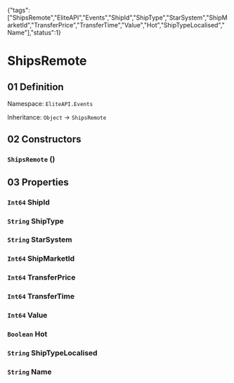 {"tags":["ShipsRemote","EliteAPI","Events","ShipId","ShipType","StarSystem","ShipMarketId","TransferPrice","TransferTime","Value","Hot","ShipTypeLocalised","Name"],"status":1}

# ShipsRemote

## 01 Definition

Namespace: `EliteAPI.Events`

Inheritance: `Object` → `ShipsRemote`

## 02 Constructors

### `ShipsRemote` ()

## 03 Properties

### `Int64` ShipId

### `String` ShipType

### `String` StarSystem

### `Int64` ShipMarketId

### `Int64` TransferPrice

### `Int64` TransferTime

### `Int64` Value

### `Boolean` Hot

### `String` ShipTypeLocalised

### `String` Name

